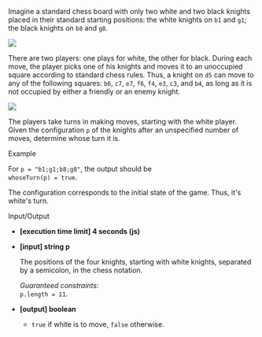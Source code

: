 
Imagine a standard chess board with only two white and two black knights placed in their standard starting positions: the white knights on  `b1`  and  `g1`; the black knights on  `b8`  and  `g8`.

![](https://codesignal.s3.amazonaws.com/tasks/whoseTurn/img/initial_pos.png?_tm=1582158090509)

There are two players: one plays for white, the other for black. During each move, the player picks one of his knights and moves it to an unoccupied square according to standard chess rules. Thus, a knight on  `d5`  can move to any of the following squares:  `b6`,  `c7`,  `e7`,  `f6`,  `f4`,  `e3`,  `c3`, and  `b4`, as long as it is not occupied by either a friendly or an enemy knight.

![](https://codesignal.s3.amazonaws.com/tasks/whoseTurn/img/knight.jpg?_tm=1582158090875)

The players take turns in making moves, starting with the white player. Given the configuration  `p`  of the knights after an unspecified number of moves, determine whose turn it is.

Example

For  `p = "b1;g1;b8;g8"`, the output should be  
`whoseTurn(p) = true`.

The configuration corresponds to the initial state of the game. Thus, it's white's turn.

Input/Output

-   **[execution time limit] 4 seconds (js)**
    
-   **[input] string p**
    
    The positions of the four knights, starting with white knights, separated by a semicolon, in the  chess notation.
    
    _Guaranteed constraints:_  
    `p.length = 11`.
    
-   **[output] boolean**
    
    -   `true`  if white is to move,  `false`  otherwise.
